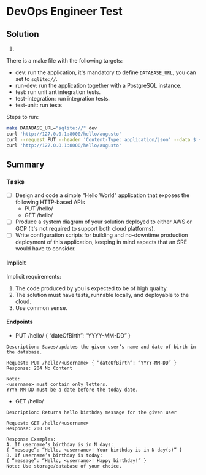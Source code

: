 # DevOps Engineer Test

## Solution

1.

There is a make file with the following targets:

- dev: run the application, it's mandatory to define `DATABASE_URL`, you can set to `sqlite://`.
- run-dev: run the application together with a PostgreSQL instance.
- test: run unit ant integration tests.
- test-integration: run integration tests.
- test-unit: run tests

Steps to run:

```bash
make DATABASE_URL="sqlite://" dev
curl 'http://127.0.0.1:8000/hello/augusto'
curl --request PUT --header 'Content-Type: application/json' --data $'{\n    "dateOfBirth": "1992-08-06"\n}' 'http://127.0.0.1:8000/hello/augusto'
curl 'http://127.0.0.1:8000/hello/augusto'
```

## Summary

### Tasks

- [ ] Design and code a simple "Hello World" application that exposes the
  following HTTP-based APIs
  - PUT /hello/<username>
  - GET /hello/<username>
- [ ] Produce a system diagram of your solution deployed to either AWS or GCP
  (it's not required to support both cloud platforms).
- [ ] Write configuration scripts for building and no-downtime production
  deployment of this application, keeping in mind aspects that an SRE would
  have to consider.

#### Implicit

Implicit requirements:

1. The code produced by you is expected to be of high quality.
1. The solution must have tests, runnable locally, and deployable to the cloud.
1. Use common sense.

#### Endpoints

- PUT /hello/<username> { “dateOfBirth”: “YYYY-MM-DD” }

```
Description: Saves/updates the given user’s name and date of birth in the database.

Request: PUT /hello/<username> { “dateOfBirth”: “YYYY-MM-DD” }
Response: 204 No Content

Note:
<username> must contain only letters.
YYYY-MM-DD must be a date before the today date.
```

- GET /hello/<username>

```
Description: Returns hello birthday message for the given user

Request: GET /hello/<username>
Response: 200 OK

Response Examples:
A. If username’s birthday is in N days:
{ “message”: “Hello, <username>! Your birthday is in N day(s)” }
B. If username’s birthday is today:
{ “message”: “Hello, <username>! Happy birthday!” }
Note: Use storage/database of your choice.
```
